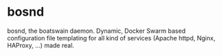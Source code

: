 # bosnd
bosnd, the boatswain daemon. Dynamic, Docker Swarm based configuration file templating for all kind of services (Apache httpd, Nginx, HAProxy, ...) made real.
